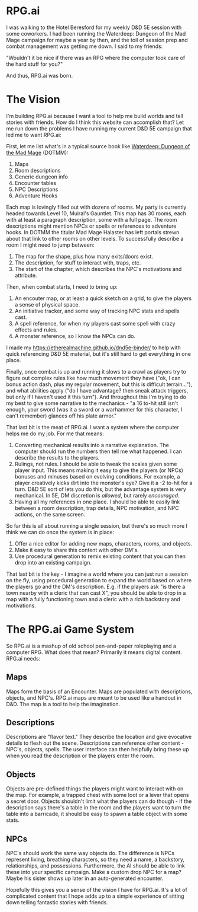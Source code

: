 # RPG.ai
I was walking to the Hotel Beresford for my weekly D&D 5E session with some coworkers. I had been
running the Waterdeep: Dungeon of the Mad Mage campaign for maybe a year by then, and the toil of
session prep and combat management was getting me down. I said to my friends:

"Wouldn't it be nice if there was an RPG where the computer took care of the hard stuff for you?"

And thus, RPG.ai was born.

# The Vision
I'm building RPG.ai because I want a tool to help me build worlds and tell stories with friends.
How do I think this website can accomplish that? Let me run down the problems I have running my
current D&D 5E campaign that led me to want RPG.ai:

First, let me list what's in a typical source book like [Waterdeep: Dungeon of the Mad Mage](https://dnd.wizards.com/products/tabletop-games/rpg-products/waterdeep-dungeon-mad-mage) (DOTMM):

1. Maps
2. Room descriptions
3. Generic dungeon info
4. Encounter tables
5. NPC Descriptions
6. Adventure Hooks

Each map is lovingly filled out with dozens of rooms. My party is currently headed towards Level 10,
Muiral's Gauntlet. This map has 30 rooms, each with at least a paragraph description, some with
a full page. The room descriptions might mention NPCs or spells or references to adventure hooks. In
DOTMM the titular Mad Mage Halaster has left portals strewn about that link to other rooms on other
levels. To successfully describe a room I might need to jump between:

1. The map for the shape, plus how many exits/doors exist.
2. The description, for stuff to interact with, traps, etc.
3. The start of the chapter, which describes the NPC's motivations and attribute.

Then, when combat starts, I need to bring up:

1. An encouter map, or at least a quick sketch on a grid, to give the players a sense of physical
space.
2. An initiative tracker, and some way of tracking NPC stats and spells cast.
3. A spell reference, for when my players cast some spell with crazy effects and rules.
4. A monster reference, so I know the NPCs can do.

I made my https://etherealmachine.github.io/dnd5e-binder/ to help with quick referencing D&D 5E
material, but it's still hard to get everything in one place.

Finally, once combat is up and running it slows to a crawl as players try to figure out complex
rules like how much movement they have ("ok, I can bonus action dash, plus my regular movement, but
this is difficult terrain..."), and what abilities apply ("do I have advantage? then sneak attack
triggers, but only if I haven't used it this turn"). And throughout this I'm trying to do my best
to give some narrative to the mechanics - "a 16 to-hit still isn't enough, your sword (was it a
sword or a warhammer for this character, I can't remember) glances off his plate armor."

That last bit is the meat of RPG.ai. I want a system where the computer helps me do my job. For
me that means:

1. Converting mechanical results into a narrative explanation. The computer should run the numbers
then tell me what happened. I can describe the results to the players.
2. Rulings, not rules. I should be able to tweak the scales given some player input. This means
making it easy to give the players (or NPCs) bonuses and minuses based on evolving conditions. For
example, a player creatively kicks dirt into the monster's eye? Give it a -2 to-hit for a turn.
D&D 5E sort of lets you do this, but the advantage system is very mechanical. In 5E, DM discretion
is *allowed*, but rarely *encouraged*.
3. Having all my references in one place. I should be able to easily link between a room
description, trap details, NPC motivation, and NPC actions, on the same screen.

So far this is all about running a single session, but there's so much more I think we can do once
the system is in place:

1. Offer a nice editor for adding new maps, characters, rooms, and objects.
2. Make it easy to share this content with other DM's.
3. Use procedural generation to remix existing content that you can then drop into an existing
campaign.

That last bit is the key - I imagine a world where you can just run a session on the fly, using
procedural generation to expand the world based on where the players go and the DM's description.
E.g. if the players ask "is there a town nearby with a cleric that can cast X", you should be able
to drop in a map with a fully functioning town and a cleric with a rich backstory and motivations.

# The RPG.ai Game System
So RPG.ai is a mashup of old school pen-and-paper roleplaying and a computer RPG. What does that
mean? Primarily it means digital content. RPG.ai needs:

## Maps
Maps form the basis of an Encounter. Maps are populated with descriptions, objects, and NPC's.
RPG.ai maps are meant to be used like a handout in D&D. The map is a tool to help the imagination.

## Descriptions
Descriptions are "flavor text." They describe the location and give evocative details to flesh out
the scene. Descriptions can reference other content - NPC's, objects, spells. The user interface
can then helpfully bring these up when you read the description or the players enter the room.

## Objects
Objects are pre-defined things the players might want to interact with on the map. For example, a
trapped chest with some loot or a lever that opens a secret door. Objects shouldn't limit what the
players can do though - if the description says there's a table in the room and the players
want to turn the table into a barricade, it should be easy to spawn a table object with some stats.

## NPCs
NPC's should work the same way objects do. The difference is NPCs represent living, breathing
characters, so they need a name, a backstory, relationships, and possessions. Furthermore, the AI
should be able to link these into your specific campaign. Make a custom drop NPC for a map? Maybe
his sister shows up later in an auto-generated encounter.

Hopefully this gives you a sense of the vision I have for RPG.ai. It's a lot of complicated content
that I hope adds up to a simple experience of sitting down telling fantastic stories with friends.